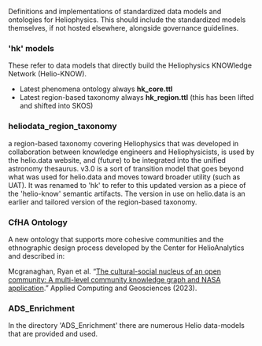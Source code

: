 Definitions and implementations of standardized data models and ontologies for Heliophysics. This should include the standardized models themselves, if not hosted elsewhere, alongside governance guidelines.

### 'hk' models
These refer to data models that directly build the Heliophysics KNOWledge Network (Helio-KNOW). 
- Latest phenomena ontology always **hk_core.ttl**
- Latest region-based taxonomy always **hk_region.ttl** (this has been lifted and shifted into SKOS)

### heliodata_region_taxonomy
a region-based taxonomy covering Heliophysics that was developed in collaboration between knowledge engineers and Heliophysicists, is used by the helio.data website, and (future) to be integrated into the unified astronomy thesaurus. v3.0 is a sort of transition model that goes beyond what was used for helio.data and moves toward broader utility (such as UAT). It was renamed to 'hk' to refer to this updated version as a piece of the 'helio-know' semantic artifacts. The version in use on helio.data is an earlier and tailored version of the region-based taxonomy. 

### CfHA Ontology
A new ontology that supports more cohesive communities and the ethnographic design process developed by the Center for HelioAnalytics and described in:

Mcgranaghan, Ryan et al. “[The cultural-social nucleus of an open community: A multi-level community knowledge graph and NASA application](https://www.sciencedirect.com/science/article/pii/S2590197423000319).” Applied Computing and Geosciences (2023).


### ADS_Enrichment
In the directory 'ADS_Enrichment' there are numerous Helio data-models that are provided and used. 

